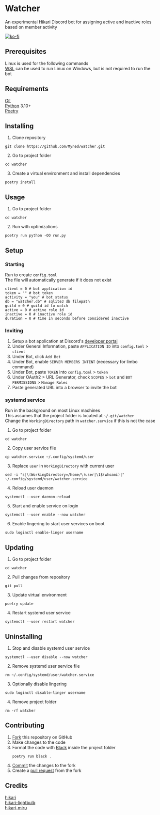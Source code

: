 # Watcher
An experimental [Hikari](https://www.hikari-py.dev) Discord bot for assigning active and inactive roles based on member activity

[![ko-fi](https://ko-fi.com/img/githubbutton_sm.svg)](https://ko-fi.com/B0B1AUB66)

## Prerequisites
Linux is used for the following commands\
[WSL](https://docs.microsoft.com/en-us/windows/wsl) can be used to run Linux on Windows, but is not required to run the bot
## Requirements
[Git](https://git-scm.com/downloads)\
[Python](https://www.python.org) 3.10+\
[Poetry](https://python-poetry.org/docs/master)
## Installing
1. Clone repository
```
git clone https://github.com/Myned/watcher.git
```
2. Go to project folder
```
cd watcher
```
3. Create a virtual environment and install dependencies
```
poetry install
```
## Usage
1. Go to project folder
```
cd watcher
```
2. Run with optimizations
```
poetry run python -OO run.py
```
## Setup
### Starting
Run to create `config.toml`\
The file will automatically generate if it does not exist
```
client = 0 # bot application id
token = "" # bot token
activity = "you" # bot status
db = "watcher.db" # sqlite3 db filepath
guild = 0 # guild id to watch
active = 0 # active role id
inactive = 0 # inactive role id
duration = 0 # time in seconds before considered inactive
```
### Inviting
1. Setup a bot application at Discord's [developer portal](https://discord.com/developers/applications)
2. Under General Information, paste `APPLICATION ID` into `config.toml` > `client`
3. Under Bot, click `Add Bot`
4. Under Bot, enable `SERVER MEMBERS INTENT` (necessary for limbo command)
5. Under Bot, paste `TOKEN` into `config.toml` > `token`
6. Under OAuth2 > URL Generator, check `SCOPES` > `bot` and `BOT PERMISSIONS` > `Manage Roles`
7. Paste generated URL into a browser to invite the bot
### systemd service
Run in the background on most Linux machines\
This assumes that the project folder is located at `~/.git/watcher`\
Change the `WorkingDirectory` path in `watcher.service` if this is not the case
1. Go to project folder
```
cd watcher
```
2. Copy user service file
```
cp watcher.service ~/.config/systemd/user
```
3. Replace `user` in `WorkingDirectory` with current user
```
sed -i "s|\(WorkingDirectory=/home/\)user|\1$(whoami)|" ~/.config/systemd/user/watcher.service
```
4. Reload user daemon
```
systemctl --user daemon-reload
```
5. Start and enable service on login
```
systemctl --user enable --now watcher
```
6. Enable lingering to start user services on boot
```
sudo loginctl enable-linger username
```
## Updating
1. Go to project folder
```
cd watcher
```
2. Pull changes from repository
```
git pull
```
3. Update virtual environment
```
poetry update
```
4. Restart systemd user service
```
systemctl --user restart watcher
```
## Uninstalling
1. Stop and disable systemd user service
```
systemctl --user disable --now watcher
```
2. Remove systemd user service file
```
rm ~/.config/systemd/user/watcher.service
```
3. Optionally disable lingering
```
sudo loginctl disable-linger username
```
4. Remove project folder
```
rm -rf watcher
```
## Contributing
1. [Fork](https://docs.github.com/en/get-started/quickstart/fork-a-repo) this repository on GitHub
2. Make changes to the code
3. Format the code with [Black](https://black.readthedocs.io/en/stable) inside the project folder
    ```
    poetry run black .
    ```
4. [Commit](https://github.com/git-guides/git-commit) the changes to the fork
5. Create a [pull request](https://docs.github.com/en/pull-requests/collaborating-with-pull-requests/proposing-changes-to-your-work-with-pull-requests/creating-a-pull-request) from the fork
## Credits
[hikari](https://github.com/hikari-py/hikari)\
[hikari-lightbulb](https://github.com/tandemdude/hikari-lightbulb)\
[hikari-miru](https://github.com/HyperGH/hikari-miru)

